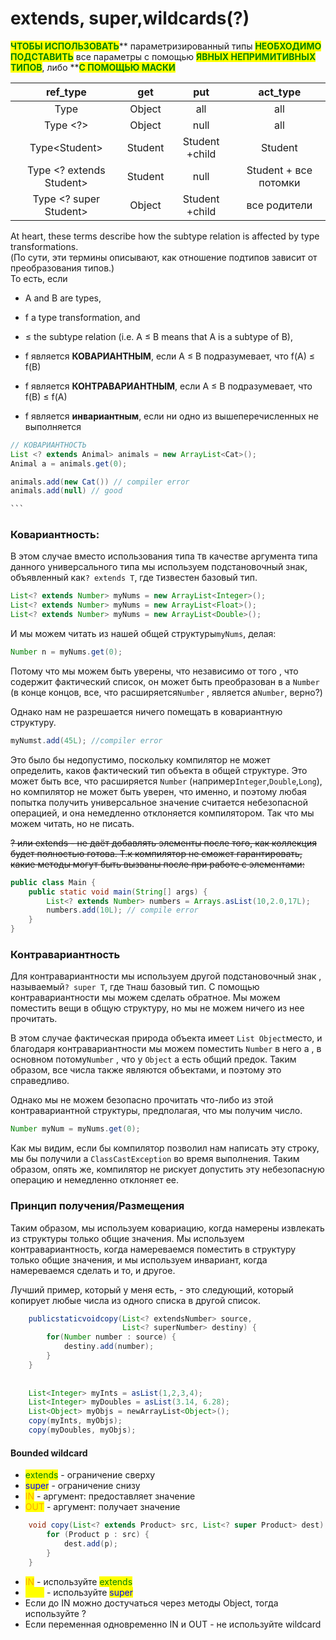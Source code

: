 # extends, super,wildcards(?)

<mark style="color:green;">**ЧТОБЫ ИСПОЛЬЗОВАТЬ**</mark>** параметризированный типы **<mark style="color:green;">**НЕОБХОДИМО ПОДСТАВИТЬ**</mark>** все параметры с помощью **<mark style="color:green;">**ЯВНЫХ НЕПРИМИТИВНЫХ ТИПОВ**</mark>**, либо **<mark style="color:green;">**С ПОМОЩЬЮ МАСКИ**</mark>

|          ref\_type         |   get   |       put      |       act\_type       |
| :------------------------: | :-----: | :------------: | :-------------------: |
|            Type            |  Object |       all      |          all          |
|          Type \<?>         |  Object |      null      |          all          |
|       Type\<Student>       | Student | Student +child |        Student        |
| Type \<? extends Student>  | Student |      null      | Student + все потомки |
|  Type \<? super Student>   |  Object | Student +child |      все родители     |

At heart, these terms describe how the subtype relation is affected by type transformations.\
(По сути, эти термины описывают, как отношение подтипов зависит от преобразования типов.)\
То есть, если

* A and B are types,
* f a type transformation, and
* ≤ the subtype relation (i.e. A ≤ B means that A is a subtype of B),



* f является **КОВАРИАНТНЫМ**, если A ≤ B подразумевает, что f(A) ≤ f(B)
* f является **КОНТРАВАРИАНТНЫМ**, если A ≤ B подразумевает, что f(B) ≤ f(A)
* f является **инвариантным**, если ни одно из вышеперечисленных не выполняется

````java
// КОВАРИАНТНОСТЬ
List <? extends Animal> animals = new ArrayList<Cat>();
Animal a = animals.get(0);

animals.add(new Cat()) // compiler error
animals.add(null) // good

```
````

### Ковариантность:

В этом случае вместо использования типа `T`в качестве аргумента типа данного универсального типа мы используем подстановочный знак, объявленный как`? extends T`, где `T`известен базовый тип.

```java
List<? extends Number> myNums = new ArrayList<Integer>();
List<? extends Number> myNums = new ArrayList<Float>();
List<? extends Number> myNums = new ArrayList<Double>();
```

И мы можем читать из нашей общей структуры`myNums`, делая:

```java
Number n = myNums.get(0);
```

Потому что мы можем быть уверены, что независимо от того , что содержит фактический список, он может быть преобразован в a `Number` (в конце концов, все, что расширяется`Number` , является a`Number`, верно?)&#x20;

Однако нам не разрешается ничего помещать в ковариантную структуру.

```java
myNumst.add(45L); //compiler error
```

Это было бы недопустимо, поскольку компилятор не может определить, каков фактический тип объекта в общей структуре. Это может быть все, что расширяется `Number` (например`Integer`,`Double`,`Long`), но компилятор не может быть уверен, что именно, и поэтому любая попытка получить универсальное значение считается небезопасной операцией, и она немедленно отклоняется компилятором. Так что мы можем читать, но не писать.

~~? или extends - не даёт добавлять элементы после того, как коллекция будет полностью готова. Т.к компилятор не сможет гарантировать, какие методы могут быть вызваны после при работе с элементами:~~

```java
public class Main {
    public static void main(String[] args) {
        List<? extends Number> numbers = Arrays.asList(10,2.0,17L);
        numbers.add(10L); // compile error
    }
}
```

### Контравариантность

Для контравариантности мы используем другой подстановочный знак , называемый`? super T`, где `T`наш базовый тип. С помощью контравариантности мы можем сделать обратное. Мы можем поместить вещи в общую структуру, но мы не можем ничего из нее прочитать.

В этом случае фактическая природа объекта имеет `List Object`место, и благодаря контравариантности мы можем поместить `Number` в него а , в основном потому`Number` , что у `Object` а есть общий предок. Таким образом, все числа также являются объектами, и поэтому это справедливо.

Однако мы не можем безопасно прочитать что-либо из этой контравариантной структуры, предполагая, что мы получим число.

```java
Number myNum = myNums.get(0); 
```

Как мы видим, если бы компилятор позволил нам написать эту строку, мы бы получили a `ClassCastException` во время выполнения. Таким образом, опять же, компилятор не рискует допустить эту небезопасную операцию и немедленно отклоняет ее.

### Принцип получения/Размещения

Таким образом, мы используем ковариацию, когда намерены извлекать из структуры только общие значения. Мы используем контравариантность, когда намереваемся поместить в структуру только общие значения, и мы используем инвариант, когда намереваемся сделать и то, и другое.

Лучший пример, который у меня есть, - это следующий, который копирует любые числа из одного списка в другой список.

```java
    publicstaticvoidcopy(List<? extendsNumber> source,
                         List<? superNumber> destiny) {
        for(Number number : source) {
            destiny.add(number);
        }
    }
    
    
    List<Integer> myInts = asList(1,2,3,4);
    List<Integer> myDoubles = asList(3.14, 6.28);
    List<Object> myObjs = newArrayList<Object>();
    copy(myInts, myObjs);
    copy(myDoubles, myObjs);
```

#### Bounded wildcard

* <mark style="color:green;">extends</mark> - ограничение сверху
* <mark style="color:blue;">super</mark> - ограничение снизу
* <mark style="color:orange;">IN</mark> - аргумент: предоставляет значение
* <mark style="color:orange;">OUT</mark> - аргумент: получает значение

```java
    void copy(List<? extends Product> src, List<? super Product> dest) {
        for (Product p : src) {
            dest.add(p);
        }
    }
```

* <mark style="color:orange;">IN</mark> - используйте <mark style="color:green;">extends</mark>
* <mark style="color:yellow;">OUT</mark> - используйте <mark style="color:blue;">super</mark>
* Если до IN можно достучаться через методы Object, тогда используйте ?
* Если переменная одновременно IN и OUT - не используйте wildcard

